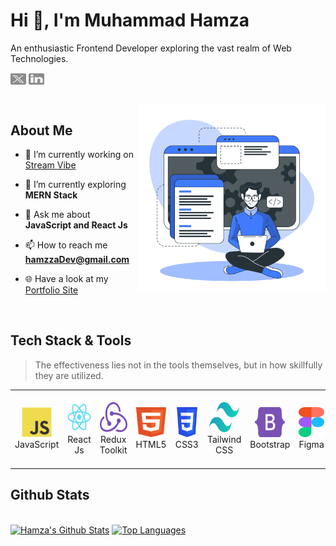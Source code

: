 <h1 align="left">Hi 👋, I'm Muhammad Hamza</h1>
<p align="left">An enthusiastic Frontend Developer exploring the vast realm of Web Technologies.</p>

<p align="left">
<a href="https://twitter.com/hamzzaDev" target="blank"><img align="center" src="assets/twitter-x.svg" alt="hamzzaDev" height="18" width="25" /></a>
<a href="https://linkedin.com/in/hamzzaDev" target="blank"><img align="center" src="assets/linkedin.svg" alt="hamzzaDev" height="18" width="25" /></a>
</p>
<br/>

<img align="right" alt="SVG" src="assets/developer.svg" width="300px"/>


## About Me
- 🔭 I’m currently working on [Stream Vibe](https://stream-vibe-m.netlify.app/)

- 🌱 I’m currently exploring **MERN Stack**

- 💬 Ask me about **JavaScript and React Js**

- 📫 How to reach me **hamzzaDev@gmail.com**

- 🌐 Have a look at my [Portfolio Site](https://hamzzadev.netlify.app/)
<br/>




<h2 align="left">Tech Stack & Tools</h2>

> The effectiveness lies not in the tools themselves, but in how skillfully they are utilized.

<table>
  <tr>
    <td align="center" width="96">
      <a>
        <img src="./tech/javascript.svg" width="48" height="48" alt="JavaScript" />
      </a>
      <br>JavaScript
    </td>
    <td align="center" width="96">
      <a>
        <img src="./tech/react.svg" width="48" height="48" alt="React Js" />
      </a>
      <br>React Js
    </td>
    <td align="center" width="96">
      <a>
        <img src="./tech/redux.svg" width="48" height="48" alt="Redux" />
      </a>
      <br>Redux Toolkit
    </td>
    <td align="center" width="96">
      <a>
        <img src="./tech/html.svg" width="48" height="48" alt="HTML" />
      </a>
      <br>HTML5
    </td>
    <td align="center" width="96">
      <a>
        <img src="./tech/CSS.svg" width="48" height="48" alt="CSS" />
      </a>
      <br>CSS3
    </td>
    <td align="center" width="96" height="120">
      <a>
        <img src="./tech/tailwindcss.svg" width="48" height="48" alt="Tailwind CSS" />
      </a>
      <br>Tailwind CSS
    </td>
    <td align="center" width="96">
      <a>
        <img src="./tech/bootstrap.svg" width="48" height="48" alt="Bootstrap" />
      </a>
      <br>Bootstrap
    </td>
    <td align="center" width="96">
      <a>
        <img src="./tech/figma.svg" width="48" height="48" alt="Figma" />
      </a>
      <br>Figma
    </td>
    <td align="center" width="96">
      <a>
        <img src="./tech/photoshop.svg" width="48" height="48" alt="Photoshop" />
      </a>
      <br>Adobe Photoshop
    </td>
    <!-- <td align="center" width="96">
      <a>
        <img src="./tech/illustrator.svg" width="48" height="48" alt="Illustrator" />
      </a>
      <br>Adobe Illustrator
    </td> -->
  </tr>
</table>

<h2 align="left">Github Stats</h2>

<br/>
    <a href="https://github.com/devHamzza/github-readme-stats"><img alt="Hamza's Github Stats" src="github-readme-stats-five-murex-18.vercel.app/api?username=devHamzza&show_icons=true&count_private=true&theme=react&hide_border=true&bg_color=0D1117" /></a>
  <a href="https://github.com/devHamzza/github-readme-stats"><img alt="Top Languages" src="github-readme-stats-five-murex-18.vercel.app/api/top-langs/?username=devHamzza&langs_count=8&count_private=true&layout=compact&theme=react&hide_border=true&bg_color=0D1117" /></a>
  <br/>

